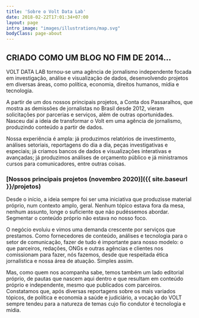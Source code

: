 ```yaml
---
title: 'Sobre o Volt Data Lab'
date: 2018-02-22T17:01:34+07:00
layout: page
intro_image: "images/illustrations/map.svg"
bodyClass: page-about
---
```


## CRIADO COMO UM BLOG NO FIM DE 2014...

VOLT DATA LAB tornou-se uma agência de jornalismo independente focada em investigação, análise e visualização de dados, desenvolvendo projetos em diversas áreas, como política, economia, direitos humanos, mídia e tecnologia.

A partir de um dos nossos principais projetos, a Conta dos Passaralhos, que mostra as demissões de jornalistas no Brasil desde 2012, vieram solicitações por parcerias e serviços, além de outras oportunidades. Nasceu daí a ideia de transformar o Volt em uma agência de jornalismo, produzindo conteúdo a partir de dados.

Nossa experiência é ampla: já produzimos relatórios de investimento, análises setoriais, reportagens do dia a dia, peças investigativas e especiais; já criamos bancos de dados e visualizações interativas e avançadas; já produzimos análises de orçamento público e já ministramos cursos para comunicadores, entre outras coisas.

### [Nossos principais projetos (novembro 2020)]({{ site.baseurl }}/projetos)

Desde o início, a ideia sempre foi ser uma iniciativa que produzisse material próprio, num contexto amplo, geral. Nenhum tópico estava fora da mesa, nenhum assunto, longe o suficiente que não pudéssemos abordar. Segmentar o conteúdo próprio não estava no nosso foco.

O negócio evoluiu e vimos uma demanda crescente por serviços que prestamos. Como fornecedores de conteúdo, análises e tecnologia para o setor de comunicação, fazer de tudo é importante para nosso modelo: o que parceiros, redações, ONGs e outras agências e clientes nos comissionam para fazer, nós fazemos, desde que respeitada ética jornalística e nossa área de atuação. Simples assim.

Mas, como quem nos acompanha sabe, temos também um lado editorial próprio, de pautas que nascem aqui dentro e que resultam em conteúdo próprio e independente, mesmo que publicados com parceiros. Constatamos que, após diversas reportagens sobre os mais variados tópicos, de política e economia a saúde e judiciário, a vocação do VOLT sempre tendeu para a natureza de temas cujo fio condutor é tecnologia e mídia.
